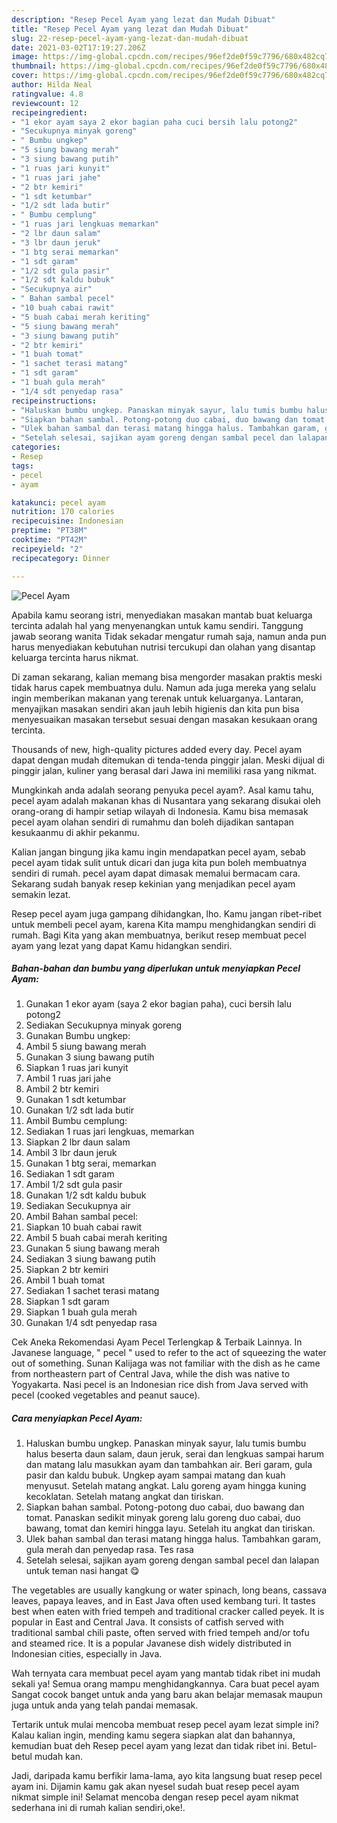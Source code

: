 ```yaml
---
description: "Resep Pecel Ayam yang lezat dan Mudah Dibuat"
title: "Resep Pecel Ayam yang lezat dan Mudah Dibuat"
slug: 22-resep-pecel-ayam-yang-lezat-dan-mudah-dibuat
date: 2021-03-02T17:19:27.206Z
image: https://img-global.cpcdn.com/recipes/96ef2de0f59c7796/680x482cq70/pecel-ayam-foto-resep-utama.jpg
thumbnail: https://img-global.cpcdn.com/recipes/96ef2de0f59c7796/680x482cq70/pecel-ayam-foto-resep-utama.jpg
cover: https://img-global.cpcdn.com/recipes/96ef2de0f59c7796/680x482cq70/pecel-ayam-foto-resep-utama.jpg
author: Hilda Neal
ratingvalue: 4.8
reviewcount: 12
recipeingredient:
- "1 ekor ayam saya 2 ekor bagian paha cuci bersih lalu potong2"
- "Secukupnya minyak goreng"
- " Bumbu ungkep"
- "5 siung bawang merah"
- "3 siung bawang putih"
- "1 ruas jari kunyit"
- "1 ruas jari jahe"
- "2 btr kemiri"
- "1 sdt ketumbar"
- "1/2 sdt lada butir"
- " Bumbu cemplung"
- "1 ruas jari lengkuas memarkan"
- "2 lbr daun salam"
- "3 lbr daun jeruk"
- "1 btg serai memarkan"
- "1 sdt garam"
- "1/2 sdt gula pasir"
- "1/2 sdt kaldu bubuk"
- "Secukupnya air"
- " Bahan sambal pecel"
- "10 buah cabai rawit"
- "5 buah cabai merah keriting"
- "5 siung bawang merah"
- "3 siung bawang putih"
- "2 btr kemiri"
- "1 buah tomat"
- "1 sachet terasi matang"
- "1 sdt garam"
- "1 buah gula merah"
- "1/4 sdt penyedap rasa"
recipeinstructions:
- "Haluskan bumbu ungkep. Panaskan minyak sayur, lalu tumis bumbu halus beserta daun salam, daun jeruk, serai dan lengkuas sampai harum dan matang lalu masukkan ayam dan tambahkan air. Beri garam, gula pasir dan kaldu bubuk. Ungkep ayam sampai matang dan kuah menyusut. Setelah matang angkat. Lalu goreng ayam hingga kuning kecoklatan. Setelah matang angkat dan tiriskan."
- "Siapkan bahan sambal. Potong-potong duo cabai, duo bawang dan tomat. Panaskan sedikit minyak goreng lalu goreng duo cabai, duo bawang, tomat dan kemiri hingga layu. Setelah itu angkat dan tiriskan."
- "Ulek bahan sambal dan terasi matang hingga halus. Tambahkan garam, gula merah dan penyedap rasa. Tes rasa"
- "Setelah selesai, sajikan ayam goreng dengan sambal pecel dan lalapan untuk teman nasi hangat 😋"
categories:
- Resep
tags:
- pecel
- ayam

katakunci: pecel ayam 
nutrition: 170 calories
recipecuisine: Indonesian
preptime: "PT38M"
cooktime: "PT42M"
recipeyield: "2"
recipecategory: Dinner

---
```



![Pecel Ayam](https://img-global.cpcdn.com/recipes/96ef2de0f59c7796/680x482cq70/pecel-ayam-foto-resep-utama.jpg)

Apabila kamu seorang istri, menyediakan masakan mantab buat keluarga tercinta adalah hal yang menyenangkan untuk kamu sendiri. Tanggung jawab seorang  wanita Tidak sekadar mengatur rumah saja, namun anda pun harus menyediakan kebutuhan nutrisi tercukupi dan olahan yang disantap keluarga tercinta harus nikmat.

Di zaman  sekarang, kalian memang bisa mengorder masakan praktis meski tidak harus capek membuatnya dulu. Namun ada juga mereka yang selalu ingin memberikan makanan yang terenak untuk keluarganya. Lantaran, menyajikan masakan sendiri akan jauh lebih higienis dan kita pun bisa menyesuaikan masakan tersebut sesuai dengan masakan kesukaan orang tercinta. 

Thousands of new, high-quality pictures added every day. Pecel ayam dapat dengan mudah ditemukan di tenda-tenda pinggir jalan. Meski dijual di pinggir jalan, kuliner yang berasal dari Jawa ini memiliki rasa yang nikmat.

Mungkinkah anda adalah seorang penyuka pecel ayam?. Asal kamu tahu, pecel ayam adalah makanan khas di Nusantara yang sekarang disukai oleh orang-orang di hampir setiap wilayah di Indonesia. Kamu bisa memasak pecel ayam olahan sendiri di rumahmu dan boleh dijadikan santapan kesukaanmu di akhir pekanmu.

Kalian jangan bingung jika kamu ingin mendapatkan pecel ayam, sebab pecel ayam tidak sulit untuk dicari dan juga kita pun boleh membuatnya sendiri di rumah. pecel ayam dapat dimasak memalui bermacam cara. Sekarang sudah banyak resep kekinian yang menjadikan pecel ayam semakin lezat.

Resep pecel ayam juga gampang dihidangkan, lho. Kamu jangan ribet-ribet untuk membeli pecel ayam, karena Kita mampu menghidangkan sendiri di rumah. Bagi Kita yang akan membuatnya, berikut resep membuat pecel ayam yang lezat yang dapat Kamu hidangkan sendiri.

<!--inarticleads1-->

##### Bahan-bahan dan bumbu yang diperlukan untuk menyiapkan Pecel Ayam:

1. Gunakan 1 ekor ayam (saya 2 ekor bagian paha), cuci bersih lalu potong2
1. Sediakan Secukupnya minyak goreng
1. Gunakan  Bumbu ungkep:
1. Ambil 5 siung bawang merah
1. Gunakan 3 siung bawang putih
1. Siapkan 1 ruas jari kunyit
1. Ambil 1 ruas jari jahe
1. Ambil 2 btr kemiri
1. Gunakan 1 sdt ketumbar
1. Gunakan 1/2 sdt lada butir
1. Ambil  Bumbu cemplung:
1. Sediakan 1 ruas jari lengkuas, memarkan
1. Siapkan 2 lbr daun salam
1. Ambil 3 lbr daun jeruk
1. Gunakan 1 btg serai, memarkan
1. Sediakan 1 sdt garam
1. Ambil 1/2 sdt gula pasir
1. Gunakan 1/2 sdt kaldu bubuk
1. Sediakan Secukupnya air
1. Ambil  Bahan sambal pecel:
1. Siapkan 10 buah cabai rawit
1. Ambil 5 buah cabai merah keriting
1. Gunakan 5 siung bawang merah
1. Sediakan 3 siung bawang putih
1. Siapkan 2 btr kemiri
1. Ambil 1 buah tomat
1. Sediakan 1 sachet terasi matang
1. Siapkan 1 sdt garam
1. Siapkan 1 buah gula merah
1. Gunakan 1/4 sdt penyedap rasa


Cek Aneka Rekomendasi Ayam Pecel Terlengkap &amp; Terbaik Lainnya. In Javanese language, &#34; pecel &#34; used to refer to the act of squeezing the water out of something. Sunan Kalijaga was not familiar with the dish as he came from northeastern part of Central Java, while the dish was native to Yogyakarta. Nasi pecel is an Indonesian rice dish from Java served with pecel (cooked vegetables and peanut sauce). 

<!--inarticleads2-->

##### Cara menyiapkan Pecel Ayam:

1. Haluskan bumbu ungkep. Panaskan minyak sayur, lalu tumis bumbu halus beserta daun salam, daun jeruk, serai dan lengkuas sampai harum dan matang lalu masukkan ayam dan tambahkan air. Beri garam, gula pasir dan kaldu bubuk. Ungkep ayam sampai matang dan kuah menyusut. Setelah matang angkat. Lalu goreng ayam hingga kuning kecoklatan. Setelah matang angkat dan tiriskan.
1. Siapkan bahan sambal. Potong-potong duo cabai, duo bawang dan tomat. Panaskan sedikit minyak goreng lalu goreng duo cabai, duo bawang, tomat dan kemiri hingga layu. Setelah itu angkat dan tiriskan.
1. Ulek bahan sambal dan terasi matang hingga halus. Tambahkan garam, gula merah dan penyedap rasa. Tes rasa
1. Setelah selesai, sajikan ayam goreng dengan sambal pecel dan lalapan untuk teman nasi hangat 😋


The vegetables are usually kangkung or water spinach, long beans, cassava leaves, papaya leaves, and in East Java often used kembang turi. It tastes best when eaten with fried tempeh and traditional cracker called peyek. It is popular in East and Central Java. It consists of catfish served with traditional sambal chili paste, often served with fried tempeh and/or tofu and steamed rice. It is a popular Javanese dish widely distributed in Indonesian cities, especially in Java. 

Wah ternyata cara membuat pecel ayam yang mantab tidak ribet ini mudah sekali ya! Semua orang mampu menghidangkannya. Cara buat pecel ayam Sangat cocok banget untuk anda yang baru akan belajar memasak maupun juga untuk anda yang telah pandai memasak.

Tertarik untuk mulai mencoba membuat resep pecel ayam lezat simple ini? Kalau kalian ingin, mending kamu segera siapkan alat dan bahannya, kemudian buat deh Resep pecel ayam yang lezat dan tidak ribet ini. Betul-betul mudah kan. 

Jadi, daripada kamu berfikir lama-lama, ayo kita langsung buat resep pecel ayam ini. Dijamin kamu gak akan nyesel sudah buat resep pecel ayam nikmat simple ini! Selamat mencoba dengan resep pecel ayam nikmat sederhana ini di rumah kalian sendiri,oke!.

